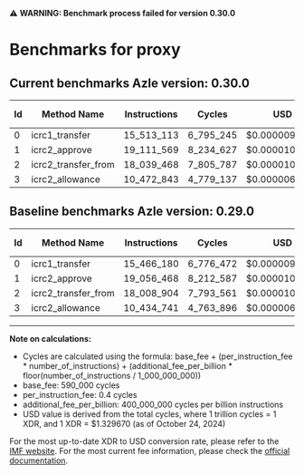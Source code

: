 ⚠️ **WARNING: Benchmark process failed for version 0.30.0**

# Benchmarks for proxy

## Current benchmarks Azle version: 0.30.0

| Id  | Method Name         | Instructions | Cycles    | USD           | USD/Million Calls | Change                           |
| --- | ------------------- | ------------ | --------- | ------------- | ----------------- | -------------------------------- |
| 0   | icrc1_transfer      | 15_513_113   | 6_795_245 | $0.0000090354 | $9.03             | <font color="red">+46_933</font> |
| 1   | icrc2_approve       | 19_111_569   | 8_234_627 | $0.0000109493 | $10.94            | <font color="red">+55_101</font> |
| 2   | icrc2_transfer_from | 18_039_468   | 7_805_787 | $0.0000103791 | $10.37            | <font color="red">+30_564</font> |
| 3   | icrc2_allowance     | 10_472_843   | 4_779_137 | $0.0000063547 | $6.35             | <font color="red">+38_102</font> |

## Baseline benchmarks Azle version: 0.29.0

| Id  | Method Name         | Instructions | Cycles    | USD           | USD/Million Calls |
| --- | ------------------- | ------------ | --------- | ------------- | ----------------- |
| 0   | icrc1_transfer      | 15_466_180   | 6_776_472 | $0.0000090105 | $9.01             |
| 1   | icrc2_approve       | 19_056_468   | 8_212_587 | $0.0000109200 | $10.92            |
| 2   | icrc2_transfer_from | 18_008_904   | 7_793_561 | $0.0000103629 | $10.36            |
| 3   | icrc2_allowance     | 10_434_741   | 4_763_896 | $0.0000063344 | $6.33             |

---

**Note on calculations:**

- Cycles are calculated using the formula: base_fee + (per_instruction_fee \* number_of_instructions) + (additional_fee_per_billion \* floor(number_of_instructions / 1_000_000_000))
- base_fee: 590_000 cycles
- per_instruction_fee: 0.4 cycles
- additional_fee_per_billion: 400_000_000 cycles per billion instructions
- USD value is derived from the total cycles, where 1 trillion cycles = 1 XDR, and 1 XDR = $1.329670 (as of October 24, 2024)

For the most up-to-date XDR to USD conversion rate, please refer to the [IMF website](https://www.imf.org/external/np/fin/data/rms_sdrv.aspx).
For the most current fee information, please check the [official documentation](https://internetcomputer.org/docs/current/developer-docs/gas-cost#execution).
